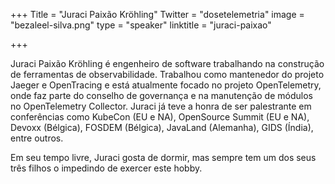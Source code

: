 +++
Title = "Juraci Paixão Kröhling"
Twitter = "dosetelemetria"
image = "bezaleel-silva.png"
type = "speaker"
linktitle = "juraci-paixao"

+++

Juraci Paixão Kröhling é engenheiro de software trabalhando na construção de ferramentas de observabilidade. Trabalhou como mantenedor do projeto Jaeger e OpenTracing e está atualmente focado no projeto OpenTelemetry, onde faz parte do conselho de governança e na manutenção de módulos no OpenTelemetry Collector. Juraci já teve a honra de ser palestrante em conferências como KubeCon (EU e NA), OpenSource Summit (EU e NA), Devoxx (Bélgica), FOSDEM (Bélgica), JavaLand (Alemanha), GIDS (Índia), entre outros.

Em seu tempo livre, Juraci gosta de dormir, mas sempre tem um dos seus três filhos o impedindo de exercer este hobby.
